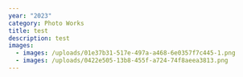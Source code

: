 ```yaml
---
year: "2023"
category: Photo Works
title: test
description: test
images:
  - images: /uploads/01e37b31-517e-497a-a468-6e0357f7c445-1.png
  - images: /uploads/0422e505-13b8-455f-a724-74f8aeea3813.png
---
```

